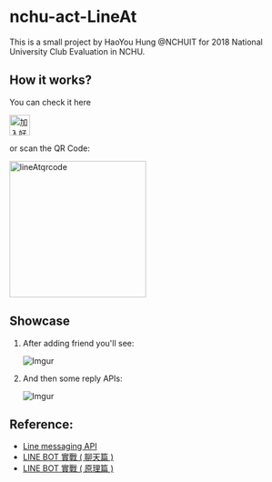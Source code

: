 # nchu-act-LineAt
This is a small project by HaoYou Hung @NCHUIT for 2018 National University Club Evaluation in NCHU.

## How it works?

You can check it here

<a href="https://line.me/R/ti/p/%40mqs4294c"><img height="36" border="0" alt="加入好友" src="https://scdn.line-apps.com/n/line_add_friends/btn/zh-Hant.png"></a> 

or scan the QR Code: 

<img height="240" border="0" alt="lineAtqrcode" src="http://qr-official.line.me/L/A0t3f-qecU.png">

## Showcase
1. After adding friend you'll see:

	![Imgur](https://i.imgur.com/5TBghz9.jpg)
	
2. And then some reply APIs:

	![Imgur](https://i.imgur.com/1AaSNws.jpg)
	

## Reference:
- [Line messaging API](https://developers.line.me/en/docs/messaging-api/message-types/)
- [LINE BOT 實戰 ( 聊天篇 )](http://www.oxxostudio.tw/articles/201701/line-bot-2.html)
- [LINE BOT 實戰 ( 原理篇 )](http://www.oxxostudio.tw/articles/201701/line-bot.html)
